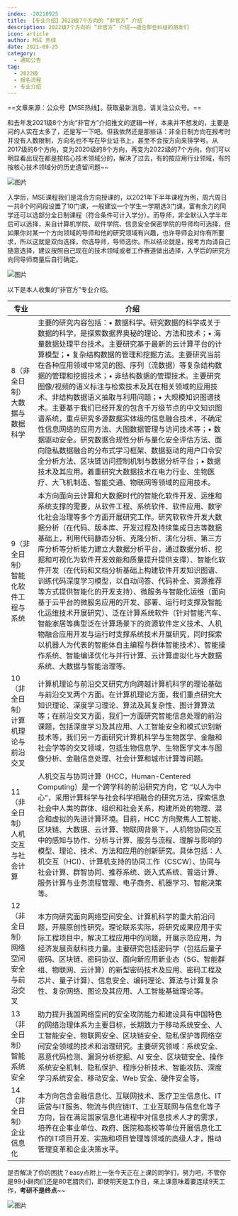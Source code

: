 ```yaml
---
index: -20210925
title: 【专业介绍】2022级7个方向的 “非官方” 介绍
description: 2022级7个方向的 “非官方” 介绍~~适合那些纠结的朋友们
icon: article
author: MSE 热线
date: 2021-09-25
category:
  - 通知公告
tag:
  - 2022级
  - 报名流程
  - 专业介绍
---
```


==文章来源：公众号【MSE热线】。获取最新消息，请关注公众号。==

和去年发2021级8个方向“非官方”介绍推文的逻辑一样，本来并不想发的，主要是问的人实在太多了，还是写一下吧。但我依然还是那些话：非全日制方向在报考时并没有人数限制，方向名也不写在毕业证书上，甚至不会按方向来排学号。从2017级的6个方向，变为2020级的8个方向，再变为2022级的7个方向，你们可以明显看出现在都是按核心技术领域分的，解决了过去，有的按应用行业领域，有的按核心技术领域分的历史遗留问题~~

![图片](https://zhuye-1308301598.file.myqcloud.com/markdown/640-20220501163648314.png)



入学后，MSE课程我们是混合方向授课的，以2021年下半年课程为例，周六周日一共8个时间段设置了10门课，一般建议一个学生一学期选3门课，富有余力的同学还可以选部分全日制课程（符合条件可计入学分）。而导师，非全默认入学半年后可以选择，来自计算机学院、软件学院、信息安全保密学院的导师均可选择，但如果你对某一个方向领域的导师和他的研究领域有兴趣，也许导师会对你有所要求，所以这就是双向选择，你选导师，导师选你。所以结论就是，报考方向请自己随意选择，建议按照自己现在的技术领域或者工作赛道做出选择，入学后的研究方向同导师商量后自行确定。

![图片](https://zhuye-1308301598.file.myqcloud.com/markdown/640-20220501163648358.png)

以下是本人收集的“非官方”专业介绍。

| 专业                                 | 介绍                                                         |
| ------------------------------------ | ------------------------------------------------------------ |
| 8（非全日制）大数据与数据科学        | 主要的研究内容包括：• 数据科学。研究数据的科学或关于数据的科学，是探索数据界奥秘的理论、方法和技术；• 海量数据处理平台技术。主要研究基于最新的云计算平台的计算模型；• 复杂结构数据的管理和挖掘方法。主要研究当前在各种应用领域中常见的图、序列（流数据）等复杂结构数据的管理和挖掘技术；• 非结构数据的管理技术。主要研究图像/视频的语义标注与检索技术及其在相关领域的应用技术、非结构数据语义抽取与利用问题；• 大规模知识图谱技术。主要基于我们已经开发的包含千万级节点的中文知识图谱系统，重点研究多源数据实体级的信息融合技术，不确定性信息网络的应用方法、大图数据管理与访问技术等；• 数据驱动安全。研究数据合规性分析与量化安全评估方法、面向隐私数据融合的分布式学习框架、数据驱动的用户口令安全分析方法、区块链访问控制机制与数据分析平台；• 数据技术及其应用。着重研究大数据技术在电力行业、生物医疗、大飞机制造、智能交通、物联网等领域的应用技术。 |
| 9（非全日制）智能化软件工程与系统    | 本方向面向云计算和大数据时代的智能化软件开发、运维和系统支撑的需要，从软件工程、系统软件、软件应用、数字化社会治理等多个方面开展研究工作。研究软软件开发大数据分析（在代码、版本库、开发过程及持续集成日志等数据基础上，利用代码静态分析、克隆分析、演化分析、第三方库分析等分析能力建立大数据分析平台，通过数据分析、挖掘和可视化为软件开发效能和质量提升提供支撑）、智能化软件开发（在代码和文档分析基础上构建软件开发知识图谱、训练代码深度学习模型，以自动问答、代码补全、资源推荐等方式提供智能化的开发支持）、微服务与智能化运维（面向基于云平台的微服务应用的开发、部署、运行时支撑及智能化运维技术开展研究）、泛在计算系统软件（针对智能汽车、智能家居等典型泛在计算场景下的资源软件定义技术、人机物融合应用开发与运行时支撑系统技术开展研究，同时探索以机器人为代表的智能体自主编程与群体智能技术）、智能操作系统、智能编译优化与并行计算、云计算虚拟化与大数据系统、大数据与智能治理等。 |
| 10（非全日制）计算机理论与前沿交叉   | 计算机理论与前沿交叉研究方向跨越计算机科学的理论基础与前沿交叉两个方面。在计算机理论方面，我们重点研究大知识理论、深度学习理论、算法及其复杂性、图计算算法等；在前沿交叉方面，我们一方面研究智能信息处理的前沿课题，包括深度学习及其应用、人工智能安全和模式识别新技术等，我们另一方面研究计算机科学与生物医学、金融和社会学等的交叉领域，包括生物信息学、生物医学文本与图像分析、金融信息处理、社会计算和城市计算等问题。 |
| 11（非全日制）人机交互与社会计算     | 人机交互与协同计算（HCC，Human-Centered Computing）是一个跨学科的前沿研究方向，它 “以人为中心”，采用计算科学与社会科学相融合的研究方法，探索信息社会中人类的群体、组织和社会关系，构建所处的物理、混合和虚拟的先进计算环境。目前，HCC 方向聚焦人工智能、区块链、大数据、云计算、物联网背景下，人机物协同交互中的感知与协作、分析与计算、服务与流程、理解与影响的模型、理论、技术、方法和应用的创新研究。具体包括：人机交互（HCI）、计算机支持的协同工作（CSCW）、协同与社会计算、群智协同、推荐系统、嵌入式系统、普适计算、服务计算与业务流程管理、电子商务、机器学习、智能决策等。 |
| 12（非全日制）网络空间安全与前沿交叉 | 本方向研究面向网络空间安全、计算机科学的重大前沿问题，开展原创性研究。理论联系实际，将研究成果应用于实际工程项目中，解决工程应用中的问题，开展示范应用，为经济发展贡献科技力量。主要研究包括密码学（包括后量子密码、区块链、密码协议、面向新应用新业态（5G、智能群组、物联网、云计算）的新型密码技术及应用、密码工程及芯片、量子计算）、信息安全、编码理论、算法与计算复杂性、复杂网络、图论及其应用、人工智能基础理论等。 |
| 13（非全日制）智能系统安全           | 助力提升我国网络空间的安全攻防能力和建设具有中国特色的网络治理体系为主要目标，长期致力于移动系统安全、人工智能安全、物联网安全、区块链安全、隐私保护等网络空间安全领域的技术和治理研究。主要研究领域：系统安全、恶意代码检测、漏洞分析挖掘、AI 安全、区块链安全、操作系统安全机制、隐私保护、程序分析技术、智能攻防、深度学习系统安全、移动安全、Web 安全、硬件安全等。 |
| 14（非全日制）企业信息化             | 本方向包含金融信息化、互联网技术、医疗卫生信息化、IT运营与IT服务、物流与供应链IT、工业互联网与信息化等子方向，旨在满足国家信息化进程中对信息技术人才的需求，培养在企事业单位、政府、医院和高校等单位开展信息化工作的IT项目开发、实施和项目管理等领域的高级人才，推动管理变革和企业决策水平。 |

是否解决了你的困扰？easy点附上一张今天正在上课的同学们，努力吧，不管你是99小鲜肉们还是80老腊肉们，即使明天是工作日，来上课意味着要连续9天工作，**考研不是终点**~~

![图片](https://zhuye-1308301598.file.myqcloud.com/markdown/640-20220501163648388.jpeg)
